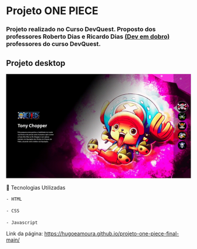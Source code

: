 # Projeto ONE PIECE 

### Projeto realizado no Curso DevQuest. Proposto dos professores Roberto Dias e Ricardo Dias [(Dev em dobro)](https://www.instagram.com/devemdobro/) professores do curso DevQuest.

## Projeto  desktop 

[<img src="/src/imagens/onePiece.gif" alt="Gif OnePiece">]()

📌  Tecnologias Utilizadas 
````
- HTML

- CSS 

- Javascript 
````
Link da página: https://hugoeamoura.github.io/projeto-one-piece-final-main/
